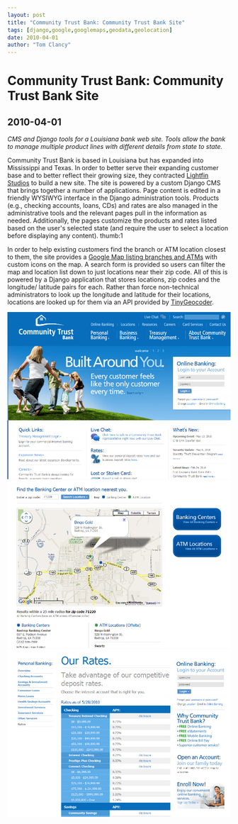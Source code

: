 ```yaml
---
layout: post
title: "Community Trust Bank: Community Trust Bank Site"
tags: [django,google,googlemaps,geodata,geolocation]
date: 2010-04-01
author: "Tom Clancy"
---
```


# Community Trust Bank: Community Trust Bank Site

## 2010-04-01

_CMS and Django tools for a Louisiana bank web site. Tools allow the bank to manage multiple product lines with different details from state to state._

<p>Community Trust Bank is based in Louisiana but has expanded into Mississippi and Texas. In order to better serve their expanding customer base and to better reflect their growing size, they contracted <a href="http://www.lightfin.com/">Lightfin Studios</a> to build a new site. The site is powered by a custom Django CMS that brings together a number of applications. Page content is edited in a friendly WYSIWYG interface in the Django administration tools. Products (e.g., checking accounts, loans, CDs) and rates are also managed in the administrative tools and the relevant pages pull in the information as needed. Additionally, the pages customize the products and rates listed based on the user's selected state (and require the user to select a location before displaying any content). thumb:1</p>
<p>In order to help existing customers find the branch or ATM location closest to them, the site provides a <a href="https://www.ctbonline.com/pages/locations">Google Map listing branches and ATMs</a> with custom icons on the map. A search form is provided so users can filter the map and location list down to just locations near their zip code. All of this is powered by a Django application that stores locations, zip codes and the longitude/ latitude pairs for each. Rather than force non-technical administrators to look up the longitude and latitude for their locations, locations are looked up for them via an API provided by&nbsp;<a href="http://tinygeocoder.com/">TinyGeocoder</a>.</p><img src="/assets/portfolio/ctb-home.jpg" alt="Homepage Community Trust Bank has locations in Louisiana, Mississippi and Texas." />
<img src="/assets/portfolio/ctb-locations.jpg" alt="Locations Tool Google Map with radius search based on a user's zip code." />
<img src="/assets/portfolio/ctb-rates.jpg" alt="Rates Display Current rate information is based on the user's location" />

